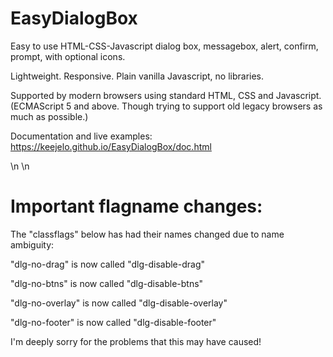 # EasyDialogBox

Easy to use HTML-CSS-Javascript dialog box, messagebox, alert, confirm, prompt, with optional icons.

Lightweight. Responsive. Plain vanilla Javascript, no libraries.

Supported by modern browsers using standard HTML, CSS and Javascript.  
(ECMAScript 5 and above. Though trying to support old legacy browsers as much as possible.)

Documentation and live examples: https://keejelo.github.io/EasyDialogBox/doc.html

\n
\n


# Important flagname changes:

The "classflags" below has had their names changed due to name ambiguity: 

"dlg-no-drag" is now called "dlg-disable-drag"

"dlg-no-btns" is now called "dlg-disable-btns"

"dlg-no-overlay" is now called "dlg-disable-overlay"

"dlg-no-footer" is now called "dlg-disable-footer"


I'm deeply sorry for the problems that this may have caused!
